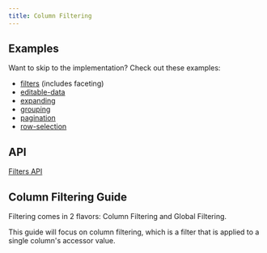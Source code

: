 ```yaml
---
title: Column Filtering
---
```


## Examples

Want to skip to the implementation? Check out these examples:

- [filters](../framework/react/examples/filters) (includes faceting)
- [editable-data](../framework/react/examples/editable-data)
- [expanding](../framework/react/examples/expanding)
- [grouping](../framework/react/examples/grouping)
- [pagination](../framework/react/examples/pagination)
- [row-selection](../framework/react/examples/row-selection)

## API

[Filters API](../api/features/filters)

## Column Filtering Guide

Filtering comes in 2 flavors: Column Filtering and Global Filtering.

This guide will focus on column filtering, which is a filter that is applied to a single column's accessor value.
